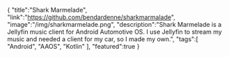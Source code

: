 {
    "title":"Shark Marmelade",
    "link":"https://github.com/bendardenne/sharkmarmalade",
    "image":"/img/sharkmarmelade.png",
    "description":"Shark Marmelade is a Jellyfin music client for Android Automotive OS. I use Jellyfin to stream my music and needed a client for my car, so I made my own.",
    "tags":[
          "Android",
          "AAOS",
          "Kotlin"
        ],
    "featured":true
}
